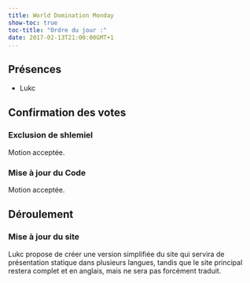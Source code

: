 ```yaml
---
title: World Domination Monday
show-toc: true
toc-title: "Ordre du jour :"
date: 2017-02-13T21:00:00GMT+1
...
```


## Présences

  - Lukc

## Confirmation des votes

### Exclusion de shlemiel

Motion acceptée.

### Mise à jour du Code

Motion acceptée.

## Déroulement

### Mise à jour du site

Lukc propose de créer une version simplifiée du site qui servira de présentation statique dans plusieurs langues, tandis que le site principal restera complet et en anglais, mais ne sera pas forcément traduit.

